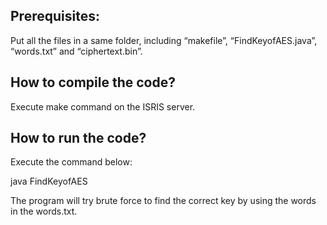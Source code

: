 ## Prerequisites:
Put all the files in a same folder, including “makefile”, “FindKeyofAES.java”, “words.txt” and “ciphertext.bin”.
## How to compile the code?
Execute make command on the ISRIS server.
## How to run the code?
Execute the command below:
  
  java FindKeyofAES

The program will try brute force to find the correct key by using the words in the words.txt. 

